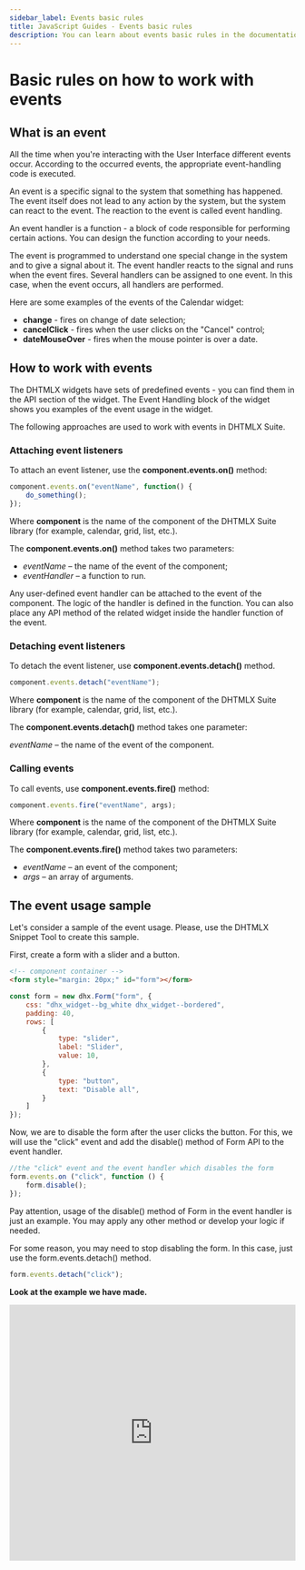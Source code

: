 ```yaml
---
sidebar_label: Events basic rules
title: JavaScript Guides - Events basic rules 
description: You can learn about events basic rules in the documentation of the DHTMLX JavaScript UI library. Browse developer guides and API reference, try out code examples and live demos, and download a free 30-day evaluation version of DHTMLX Suite 7.
---
```


# Basic rules on how to work with events

## What is an event

All the time when you're interacting with the User Interface different events occur. According to the occurred events, the appropriate event-handling code is executed.

An event is a specific signal to the system that something has happened. The event itself does not lead to any action by the system, but the system can react to the event. The reaction to the event is called event handling.

An event handler is a function - a block of code responsible for performing certain actions. You can design the function according to your needs.

The event is programmed to understand one special change in the system and to give a signal about it. The event handler reacts to the signal and runs when the event fires. Several handlers can be assigned to one event. In this case, when the event occurs, all handlers are performed.

Here are some examples of the events of the Calendar widget:

- **change** - fires on change of date selection;
- **cancelClick** - fires when the user clicks on the "Cancel" control;
- **dateMouseOver** - fires when the mouse pointer is over a date.

## How to work with events

The DHTMLX widgets have sets of predefined events - you can find them in the API section of the widget. The Event Handling block of the widget shows you examples of the event usage in the widget.

The following approaches are used to work with events in DHTMLX Suite.

### Attaching event listeners

To attach an event listener, use the **component.events.on()** method:

```js
component.events.on("eventName", function() {
    do_something();
});
```

Where **component** is the name of the component of the DHTMLX Suite library (for example, calendar, grid, list, etc.).

The **component.events.on()** method takes two parameters:

- *eventName* – the name of the event of the component;
- *eventHandler*  – a function to run.

Any user-defined event handler can be attached to the event of the component. The logic of the handler is defined in the function. You can also place any API method of the related widget inside the handler function of the event.

### Detaching event listeners

To detach the event listener, use **component.events.detach()** method.

```js
component.events.detach("eventName");
```

Where **component** is the name of the component of the DHTMLX Suite library (for example, calendar, grid, list, etc.).

The **component.events.detach()** method takes one parameter:

*eventName* – the name of the event of the component.

### Calling events

To call events, use **component.events.fire()** method:

```js
component.events.fire("eventName", args);
```

Where **component**  is the name of the component of the DHTMLX Suite library (for example, calendar, grid, list, etc.).

The **component.events.fire()** method takes two parameters:

- *eventName* – an event of the component;
- *args* – an array of arguments.

## The event usage sample

Let's consider a sample of the event usage. Please, use the DHTMLX Snippet Tool to create this sample.

First, create a form with a slider and a button.

```html
<!-- component container -->
<form style="margin: 20px;" id="form"></form>
```

```js
const form = new dhx.Form("form", {
    css: "dhx_widget--bg_white dhx_widget--bordered",
    padding: 40,
    rows: [
        {
            type: "slider",
            label: "Slider",
            value: 10,
        },
        {
            type: "button",
            text: "Disable all",
        }
    ]
}); 
```

Now, we are to disable the form after the user clicks the button. For this, we will use the "click" event and add the disable() method of Form API to the event handler.

```js
//the "click" event and the event handler which disables the form
form.events.on ("click", function () {
    form.disable();
});
```

Pay attention,  usage of the disable() method of Form in the event handler is just an example. You may apply any other method or develop your logic if needed.

For some reason, you may need to stop disabling the form. In this case, just use the form.events.detach() method.

```js
form.events.detach("click");
```

**Look at the example we have made.**

<iframe src="https://snippet.dhtmlx.com/hz80f7vc?mode=js" frameborder="0" class="snippet_iframe" width="100%" height="450"></iframe>
